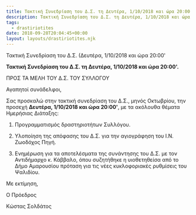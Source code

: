 ```yaml
---
title: Τακτική Συνεδρίαση του Δ.Σ. τη Δευτέρα, 1/10/2018 και ώρα 20:00'
description: Τακτική Συνεδρίαση του Δ.Σ. τη Δευτέρα, 1/10/2018 και ώρα 20:00'
tags:
  - drastiriotites
date: 2018-09-28T20:04:45+00:00
layout: layouts/drastiriotites.njk
---
```

Τακτική Συνεδρίαση του Δ.Σ. (Δευτέρα, 1/10/2018 και ώρα 20:00'
<!-- excerpt -->
 

**Τακτική Συνεδρίαση του Δ.Σ. τη Δευτέρα, 1/10/2018 και ώρα 20:00'.**

 

ΠΡΟΣ ΤΑ ΜΕΛΗ ΤΟΥ Δ.Σ. ΤΟΥ ΣΥΛΛΟΓΟΥ

 

Αγαπητοί συνάδελφοι,

 

Σας προσκαλώ στην τακτική συνεδρίαση του Δ.Σ., μηνός Οκτωβρίου, την προσεχή **Δευτέρα, 1/10/2018 και ώρα 20:00'**, με τα ακόλουθα θέματα Ημερήσιας Διάταξης:

 

1. Προγραμματισμός δραστηριοτήτων Συλλόγου.

2. Υλοποίηση της απόφασης του Δ.Σ. για την αγιογράφηση του Ι.Ν. Ζωοδόχος Πηγή.

3. Ενημέρωση για τα αποτελέσματα της συνάντησης του Δ.Σ. με τον Αντιδήμαρχο κ. Κάββαλο, όπου συζητήθηκε η υιοθετηθείσα από το Δήμο Αμαρουσίου πρόταση για τις νέες κυκλοφοριακές ρυθμίσεις του Ψαλιδίου.

 

Με εκτίμηση,

 

 Ο Πρόεδρος

 

Κώστας Σολδάτος
